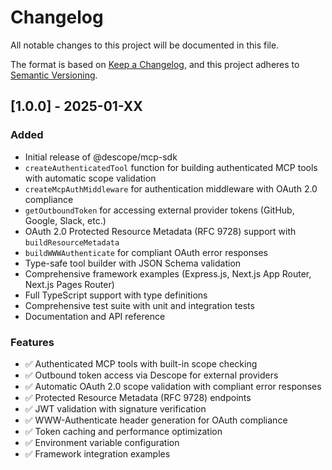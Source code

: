 # Changelog

All notable changes to this project will be documented in this file.

The format is based on [Keep a Changelog](https://keepachangelog.com/en/1.0.0/),
and this project adheres to [Semantic Versioning](https://semver.org/spec/v2.0.0.html).

## [1.0.0] - 2025-01-XX

### Added
- Initial release of @descope/mcp-sdk
- `createAuthenticatedTool` function for building authenticated MCP tools with automatic scope validation
- `createMcpAuthMiddleware` for authentication middleware with OAuth 2.0 compliance
- `getOutboundToken` for accessing external provider tokens (GitHub, Google, Slack, etc.)
- OAuth 2.0 Protected Resource Metadata (RFC 9728) support with `buildResourceMetadata`
- `buildWWWAuthenticate` for compliant OAuth error responses
- Type-safe tool builder with JSON Schema validation
- Comprehensive framework examples (Express.js, Next.js App Router, Next.js Pages Router)
- Full TypeScript support with type definitions
- Comprehensive test suite with unit and integration tests
- Documentation and API reference

### Features
- ✅ Authenticated MCP tools with built-in scope checking
- ✅ Outbound token access via Descope for external providers
- ✅ Automatic OAuth 2.0 scope validation with compliant error responses
- ✅ Protected Resource Metadata (RFC 9728) endpoints
- ✅ JWT validation with signature verification
- ✅ WWW-Authenticate header generation for OAuth compliance
- ✅ Token caching and performance optimization
- ✅ Environment variable configuration
- ✅ Framework integration examples

